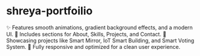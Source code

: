 # shreya-portfoilio
✨ Features smooth animations, gradient background effects, and a modern UI. 📂 Includes sections for About, Skills, Projects, and Contact. 🚀 Showcasing projects like Smart Mirror, IoT Smart Building, and Smart Voting System. 📱 Fully responsive and optimized for a clean user experience.
